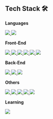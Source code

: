 ## Tech Stack 🛠

**Languages**   
<p>
  <a href="https://github.com/fz7948">
  <img src="https://img.shields.io/badge/JavaScript-F7DF1E?style=flat-square&logo=JavaScript&logoColor=white"/>
  </a>
  <a href="https://github.com/fz7948">
  <img src="https://img.shields.io/badge/TypeScript-3178C6?style=flat-square&logo=TypeScript&logoColor=white"/>
  </a>
</p>

**Front-End**  
<P>
  <a href="https://github.com/fz7948">
  <img src="https://img.shields.io/badge/React-61DAFB?style=flat-square&logo=React&logoColor=white"/>
  </a>
  <a href="https://github.com/fz7948">
  <img src="https://img.shields.io/badge/React Native-61DAFB?style=flat-square&logo=React&logoColor=white"/>
  </a>
  <a href="https://github.com/fz7948">
  <img src="https://img.shields.io/badge/Redux-764ABC?style=flat-square&logo=Redux&logoColor=white"/>
  </a>
  <a href="https://github.com/fz7948">
  <img src="https://img.shields.io/badge/Styled-Components-DB7093?style=flat-square&logo=styled-components&logoColor=white"/>
  </a>
   <a href="https://github.com/fz7948">
  <img src="https://img.shields.io/badge/HTML-E34F26?style=flat-square&logo=HTML5&logoColor=white"/>
  </a>
  <a href="https://github.com/fz7948">
  <img src="https://img.shields.io/badge/CSS-1572B6?style=flat-square&logo=CSS3&logoColor=white"/>
  </a>
</P>


**Back-End**   
<p>
  <a href="https://github.com/fz7948">
  <img src="https://img.shields.io/badge/Node.js-339933?style=flat-square&logo=node.js&logoColor=white"/>
  </a>
  <a href="https://github.com/fz7948">
  <img src="https://img.shields.io/badge/Express-000000?style=flat-square&logo=Express&logoColor=white"/>
  </a>
  <a href="https://github.com/fz7948">
  <img src="https://img.shields.io/badge/MySQL-4479A1?style=flat-square&logo=MySQL&logoColor=white"/>
  </a>
</P>

**Others**   
<p>
  <a href="https://github.com/fz7948">
  <img src="https://img.shields.io/badge/AWS(EC2, S3, RDS)-232F3E?style=flat-square&logo=AmazonAWS&logoColor=white"/>
  </a>
  <a href="https://github.com/fz7948">
  <img src="https://img.shields.io/badge/Git-F05032?style=flat-square&logo=Git&logoColor=white"/>
  </a>
  <a href="https://github.com/fz7948">
  <img src="https://img.shields.io/badge/Postman-FF6C37?style=flat-square&logo=Postman&logoColor=white"/>
  </a>
   <a href="https://github.com/fz7948">
  <img src="https://img.shields.io/badge/Jira-0052CC?style=flat-square&logo=Jira&logoColor=white"/>
  </a>
  <a href="https://github.com/fz7948">
  <img src="https://img.shields.io/badge/Sourcetree-0052CC?style=flat-square&logo=Sourcetree&logoColor=white"/>
  </a>
</P>

**Learning**
<p>
  <a href="https://github.com/fz7948">
  <img src="https://img.shields.io/badge/Next.js-000000?style=flat-square&logo=Next.js&logoColor=white"/>
  </a>
</P>
